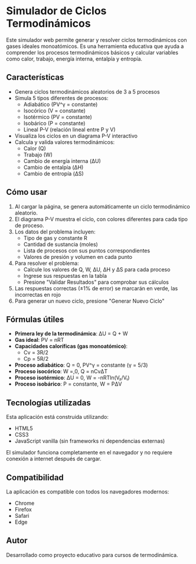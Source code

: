 # Simulador de Ciclos Termodinámicos

Este simulador web permite generar y resolver ciclos termodinámicos con gases ideales monoatómicos. Es una herramienta educativa que ayuda a comprender los procesos termodinámicos básicos y calcular variables como calor, trabajo, energía interna, entalpía y entropía.

## Características

- Genera ciclos termodinámicos aleatorios de 3 a 5 procesos
- Simula 5 tipos diferentes de procesos:
  - Adiabático (PV^γ = constante)
  - Isocórico (V = constante)
  - Isotérmico (PV = constante)
  - Isobárico (P = constante)
  - Lineal P-V (relación lineal entre P y V)
- Visualiza los ciclos en un diagrama P-V interactivo
- Calcula y valida valores termodinámicos:
  - Calor (Q)
  - Trabajo (W)
  - Cambio de energía interna (ΔU)
  - Cambio de entalpía (ΔH)
  - Cambio de entropía (ΔS)

## Cómo usar

1. Al cargar la página, se genera automáticamente un ciclo termodinámico aleatorio.
2. El diagrama P-V muestra el ciclo, con colores diferentes para cada tipo de proceso.
3. Los datos del problema incluyen:
   - Tipo de gas y constante R
   - Cantidad de sustancia (moles)
   - Lista de procesos con sus puntos correspondientes
   - Valores de presión y volumen en cada punto
4. Para resolver el problema:
   - Calcule los valores de Q, W, ΔU, ΔH y ΔS para cada proceso
   - Ingrese sus respuestas en la tabla
   - Presione "Validar Resultados" para comprobar sus cálculos
5. Las respuestas correctas (±1% de error) se marcarán en verde, las incorrectas en rojo
6. Para generar un nuevo ciclo, presione "Generar Nuevo Ciclo"

## Fórmulas útiles

- **Primera ley de la termodinámica**: ΔU = Q + W
- **Gas ideal**: PV = nRT
- **Capacidades caloríficas (gas monoatómico)**:
  - Cv = 3R/2
  - Cp = 5R/2
- **Proceso adiabático**: Q = 0, PV^γ = constante (γ = 5/3)
- **Proceso isocórico**: W =,0, Q = nCvΔT
- **Proceso isotérmico**: ΔU = 0, W = -nRTln(V₂/V₁)
- **Proceso isobárico**: P = constante, W = PΔV

## Tecnologías utilizadas

Esta aplicación está construida utilizando:
- HTML5
- CSS3
- JavaScript vanilla (sin frameworks ni dependencias externas)

El simulador funciona completamente en el navegador y no requiere conexión a internet después de cargar.

## Compatibilidad

La aplicación es compatible con todos los navegadores modernos:
- Chrome
- Firefox
- Safari
- Edge

## Autor

Desarrollado como proyecto educativo para cursos de termodinámica. 